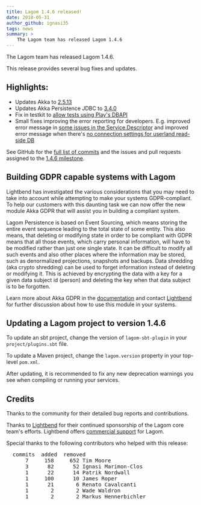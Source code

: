 ```yaml
---
title: Lagom 1.4.6 released!
date: 2018-05-31
author_github: ignasi35
tags: news
summary: >
    The Lagom team has released Lagom 1.4.6
---
```


The Lagom team has released Lagom 1.4.6.

This release provides several bug fixes and updates.

## Highlights:

- Updates Akka to [2.5.13](https://akka.io/blog/news/INVALID_URL)
- Updates Akka Persistence JDBC to [3.4.0](https://github.com/lagom/lagom/issues/1374)
- Fix in testkit to [allow tests using Play's DBAPI](https://github.com/lagom/lagom/pull/1355)
- Small fixes improving the error reporting for developers. E.g. improved error message in [some issues in the Service.Descriptor](https://github.com/lagom/lagom/issues/1362) and improved error message when there's [no connection settings for userland read-side DB](https://github.com/lagom/lagom/pull/1372)

See GitHub for the [full list of commits](https://github.com/lagom/lagom/compare/1.4.5...1.4.6) and the issues and pull requests assigned to the [1.4.6 milestone](https://github.com/lagom/lagom/milestone/31?closed=1).

## Building GDPR capable systems with Lagom

Lightbend has investigated the various considerations that you may need to take into account while attempting to make your systems GDPR-compliant. To help our customers with this daunting task we can now offer the new module Akka GDPR that will assist you in building a compliant system.

Lagom Persistence is based on Event Sourcing, which means storing the entire event sequence leading to the total state of some entity. This also means, that deleting or modifying state in order to be compliant with GDPR means that all those events, which carry personal information, will have to be modified rather than just one single state. It can be difficult to modify all such events and also other places where the information may be stored, such as denormalized projections, snapshots and backups. Data shredding (aka crypto shredding) can be used to forget information instead of deleting or modifying it. This is achieved by encrypting the data with a key for a given data subject id (person) and deleting the key when that data subject is to be forgotten.

Learn more about Akka GDPR in the [documentation](https://developer.lightbend.com/docs/akka-commercial-addons/current/gdpr/index.html) and contact [Lightbend](https://www.lightbend.com/contact) for further discussion about how to use this module in your systems.


## Updating a Lagom project to version 1.4.6

To update an sbt project, change the version of `lagom-sbt-plugin` in your `project/plugins.sbt` file.

To update a Maven project, change the `lagom.version` property in your top-level `pom.xml`.

After updating, it is recommended to fix any new deprecation warnings you see when compiling or running your services.

## Credits

Thanks to the community for their detailed bug reports and contributions.

Thanks to [Lightbend](https://www.lightbend.com) for their continued sponsorship of the Lagom core team's efforts. Lightbend offers [commercial support](https://www.lightbend.com/subscription) for Lagom.

Special thanks to the following contributors who helped with this release:

<pre>
  commits  added  removed
      7     158     652 Tim Moore
      3      82      52 Ignasi Marimon-Clos
      1      22      14 Patrik Nordwall
      1     100      10 James Roper
      1      21       6 Renato Cavalcanti
      1       2       2 Wade Waldron
      1       2       2 Markus Hennerbichler
</pre>
